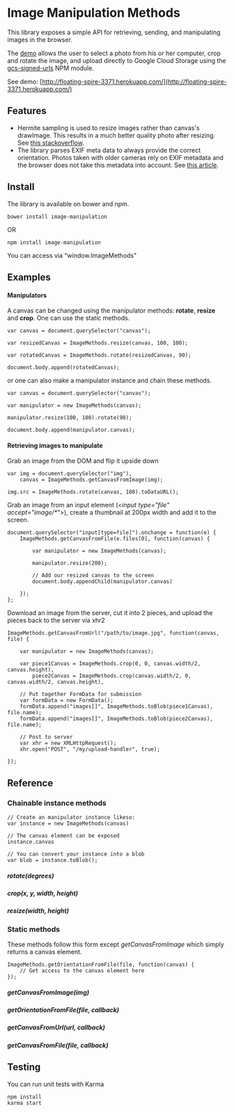# Image Manipulation Methods

This library exposes a simple API for retrieving, sending, and manipulating images in the browser. 

The [demo](http://floating-spire-3371.herokuapp.com/) allows the user to select a photo from his or her computer, crop and rotate the image, and upload directly to Google Cloud Storage using the  [gcs-signed-urls](https://github.com/sfarthin/nodejs-google-cloud-storage) NPM module.

See demo: [http://floating-spire-3371.herokuapp.com/](http://floating-spire-3371.herokuapp.com/)

## Features

- Hermite sampling is used to resize images rather than canvas's drawImage. This results in a much better quality photo after resizing. See [this stackoverflow](http://stackoverflow.com/questions/18922880/html5-canvas-resize-downscale-image-high-quality/19223362#19223362).
- The library parses EXIF meta data to always provide the correct orientation. Photos taken with older cameras rely on EXIF metadata and the browser does not take this metadata into account. See [this article](http://www.daveperrett.com/articles/2012/07/28/exif-orientation-handling-is-a-ghetto/).


## Install
The library is available on bower and npm.

    bower install image-manipulation

OR

    npm install image-manipulation

You can access via "window.ImageMethods"

## Examples

#### Manipulators

A canvas can be changed using the manipulator methods: **rotate**, **resize** and **crop**. One can use the static methods.

	var canvas = document.querySelector("canvas");
	
	var resizedCanvas = ImageMethods.resize(canvas, 100, 100);
	
	var rotatedCanvas = ImageMethods.rotate(resizedCanvas, 90);
	
	document.body.append(rotatedCanvas);

or one can also make a manipulator instance and chain these methods.

	var canvas = document.querySelector("canvas");
	
	var manipulator = new ImageMethods(canvas);
	
	manipulator.resize(100, 100).rotate(90);
	
	document.body.append(manipulator.canvas);

#### Retrieving images to manipulate

Grab an image from the DOM and flip it upside down

	var img = document.querySelector("img"),
		canvas = ImageMethods.getCanvasFromImage(img);
	
	img.src = ImageMethods.rotate(canvas, 180).toDataURL();



Grab an image from an input element (*&lt;input type="file" accept="image/&#42;"&gt;*), create a thumbnail at 200px width and add it to the screen.

	document.querySelector("input[type=file]").onchange = function(e) {
		ImageMethods.getCanvasFromFile(e.files[0], function(canvas) {
			
			var manipulator = new ImageMethods(canvas);
			
			manipulator.resize(200);
			
			// Add our resized canvas to the screen
			document.body.appendChild(manipulator.canvas)
			
		});
	};



Download an image from the server, cut it into 2 pieces, and upload the pieces back to the server via xhr2

	ImageMethods.getCanvasFromUrl("/path/to/image.jpg", function(canvas, file) {
		
		var manipulator = new ImageMethods(canvas);
		
		var piece1Canvas = ImageMethods.crop(0, 0, canvas.width/2, canvas.height),
			piece2Canvas = ImageMethods.crop(canvas.width/2, 0, canvas.width/2, canvas.height),
		
		// Put together FormData for submission
		var formData = new FormData();
		formData.append("images[]", ImageMethods.toBlob(piece1Canvas), file.name);
		formData.append("images[]", ImageMethods.toBlob(piece2Canvas), file.name);
		
		// Post to server
		var xhr = new XMLHttpRequest();
		xhr.open("POST", "/my/upload-handler", true);
		
	});

## Reference

### Chainable instance methods

	// Create an manipulator instance likeso:
	var instance = new ImageMethods(canvas)
	
	// The canvas element can be exposed
	instance.canvas
	
	// You can convert your instance into a blob 
	var blob = instance.toBlob();


##### rotate(degrees)
##### crop(x, y, width, height)
##### resize(width, height)

### Static methods
These methods follow this form except *getCanvasFromImage* which simply returns a canvas element.

	ImageMethods.getOrientationFromFile(file, function(canvas) {
		// Get access to the canvas element here
	});
	
##### getCanvasFromImage(img)
##### getOrientationFromFile(file, callback)
##### getCanvasFromUrl(url, callback)
##### getCanvasFromFile(file, callback)

## Testing

You can run unit tests with Karma
	
	npm install
	karma start
